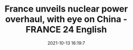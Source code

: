 ---
"title": "France unveils nuclear power overhaul, with eye on China - FRANCE 24 English"
"date": "2021-10-13 16:19:7"
"feed_name": "GOOGLENEWSMINING"
"feed_website": "https://news.google.com/search?q=mining%2Bincident&hl=en-US&gl=US&ceid=US:en"
"feed_rss": "https://news.google.com/rss/search?q=mining%2Bincident&hl=en-US&gl=US&ceid=US:en"
"link": "https://www.france24.com/en/france/20211013-france-unveils-nuclear-power-overhaul-with-eye-on-china"
"source": "{'href': 'https://www.france24.com', 'title': 'FRANCE 24 English'}"
"file": "_posts/2021-1-1-ff170b9b6cd637f0b2579e7d75668bfed4b8c9d5.md"
"accident": "0"
"drilling": "0"
"dead": "0"
"injured": "0"
"arrested": "0"
"place": "unknown place"
"where": "unknown site"
"causes": "unknown"
"place_uri": "unknown place"
---